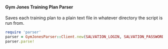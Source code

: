 #### Gym Jones Training Plan Parser

Saves each training plan to a plain text file in whatever directory the
script is run from.

```ruby
require 'parser'
parser = GymJonesParser::Client.new(SALVATION_LOGIN, SALVATION_PASSWORD)
parser.parse!
```
